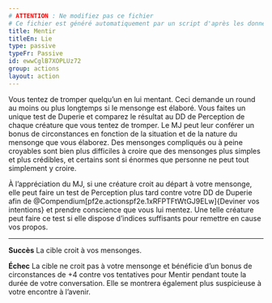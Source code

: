 ```yaml
---
# ATTENTION : Ne modifiez pas ce fichier
# Ce fichier est généré automatiquement par un script d'après les données du module Foundry VTT officiel et de sa traduction
title: Mentir
titleEn: Lie
type: passive
typeFr: Passive
id: ewwCglB7XOPLUz72
group: actions
layout: action
---
```

Vous tentez de tromper quelqu’un en lui mentant. Ceci demande un round au moins ou plus longtemps si le mensonge est élaboré. Vous faites un unique test de Duperie et comparez le résultat au DD de Perception de chaque créature que vous tentez de tromper. Le MJ peut leur conférer un bonus de circonstances en fonction de la situation et de la nature du mensonge que vous élaborez. Des mensonges compliqués ou à peine croyables sont bien plus difficiles à croire que des mensonges plus simples et plus crédibles, et certains sont si énormes que personne ne peut tout simplement y croire.

À l’appréciation du MJ, si une créature croit au départ à votre mensonge, elle peut faire un test de Perception plus tard contre votre DD de Duperie afin de @Compendium[pf2e.actionspf2e.1xRFPTFtWtGJ9ELw]{Deviner vos intentions} et prendre conscience que vous lui mentez. Une telle créature peut faire ce test si elle dispose d’indices suffisants pour remettre en cause vos propos.

----

**Succès** La cible croit à vos mensonges.

**Échec** La cible ne croit pas à votre mensonge et bénéficie d’un bonus de circonstances de +4 contre vos tentatives pour Mentir pendant toute la durée de votre conversation. Elle se montrera également plus suspicieuse à votre encontre à l’avenir.


